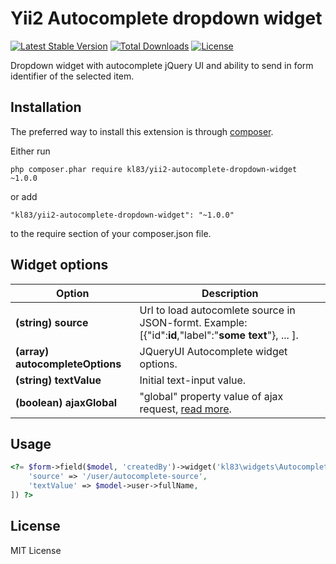 # Yii2 Autocomplete dropdown widget
[![Latest Stable Version](https://poser.pugx.org/kl83/yii2-autocomplete-dropdown-widget/v/stable)](https://packagist.org/packages/kl83/yii2-autocomplete-dropdown-widget)
[![Total Downloads](https://poser.pugx.org/kl83/yii2-autocomplete-dropdown-widget/downloads)](https://packagist.org/packages/kl83/yii2-autocomplete-dropdown-widget)
[![License](https://poser.pugx.org/kl83/yii2-autocomplete-dropdown-widget/license)](https://packagist.org/packages/kl83/yii2-autocomplete-dropdown-widget)

Dropdown widget with autocomplete jQuery UI and ability to send in form identifier of the selected item.

## Installation
The preferred way to install this extension is through [composer](https://getcomposer.org/).

Either run
~~~
php composer.phar require kl83/yii2-autocomplete-dropdown-widget ~1.0.0
~~~
or add
~~~
"kl83/yii2-autocomplete-dropdown-widget": "~1.0.0"
~~~
to the require section of your composer.json file.

## Widget options
Option|Description
------|-----------
**(string) source**|Url to load autocomlete source in JSON-formt. Example: [{"id":**id**,"label":"**some text**"}, ... ].
**(array) autocompleteOptions**|JQueryUI Autocomplete widget options.
**(string) textValue**|Initial text-input value.
**(boolean) ajaxGlobal**|"global" property value of ajax request, [read more](http://api.jquery.com/jquery.ajax/).

## Usage
```php
<?= $form->field($model, 'createdBy')->widget('kl83\widgets\AutocompleteDropdown', [
    'source' => '/user/autocomplete-source',
    'textValue' => $model->user->fullName,
]) ?>
```

## License
MIT License
